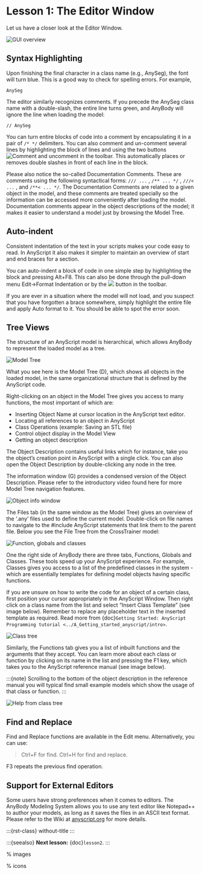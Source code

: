 # Lesson 1: The Editor Window

Let us have a closer look at the Editor Window.

![GUI overview](_static/lesson1/image1.png)

## Syntax Highlighting

Upon finishing the final character in a class name (e.g., AnySeg), the
font will turn blue. This is a good way to check for spelling errors.
For example,

```AnyScriptDoc
AnySeg
```

The editor similarly recognizes comments. If you precede the AnySeg
class name with a double-slash, the entire line turns green, and AnyBody
will ignore the line when loading the model:

```AnyScriptDoc
// AnySeg
```

You can turn entire blocks of code into a comment by encapsulating it in
a pair of `/* */` delimiters. You can also comment and un-comment
several lines by highlighting the block of lines and using the two
buttons <img src="_static/lesson1/image2.png" alt="Comment and uncomment"> in 
the toolbar. This automatically places or removes double slashes in front of 
each line in the block.

Please also notice the so-called Documentation Comments. These are
comments using the following syntactical forms:  `/// ...` ,
`/** ... */` , `///< ...` , and `/**< ... */`.
The Documentation Comments are related to
a given object in the model, and these comments are treated specially so
the information can be accessed more conveniently after loading the
model. Documentation comments appear in the object descriptions of the
model; it makes it easier to understand a model just by browsing the
Model Tree.

## Auto-indent

Consistent indentation of the text in your scripts makes your code easy
to read. In AnyScript it also makes it simpler to maintain an overview
of start and end braces for a section.

You can auto-indent a block of code in one simple step by highlighting
the block and pressing Alt+F8. This can also be done through the
pull-down menu Edit->Format Indentation or by the <img src="_static/lesson1/image3.png">
button in the toolbar.

If you are ever in a situation where the model will not load, and you
suspect that you have forgotten a brace somewhere, simply highlight the
entire file and apply Auto format to it. You should be able to spot the
error soon.

## Tree Views

The structure of an AnyScript model is hierarchical, which allows
AnyBody to represent the loaded model as a tree.

![Model Tree](_static/lesson1/image4.png)

What you see here is the Model Tree (D), which shows all objects in the
loaded model, in the same organizational structure that is defined by
the AnyScript code.

Right-clicking on an object in the Model Tree gives you access to many
functions, the most important of which are:

- Inserting Object Name at cursor location in the AnyScript text
  editor.
- Locating all references to an object in AnyScript
- Class Operations (example: Saving an STL file)
- Control object display in the Model View
- Getting an object description

The Object Description contains useful links which for instance, take
you the object’s creation point in AnyScript with a single click. You
can also open the Object Description by double-clicking any node in the
tree.

The information window (G) provides a condensed version of the Object
Description. Please refer to the introductory video found here for more
Model Tree navigation features.

![Object info window](_static/lesson1/image5.png)

The Files tab (in the same window as the Model Tree) gives an overview
of the ‘.any’ files used to define the current model. Double-click on
file names to navigate to the #include AnyScript statements that link
them to the parent file. Below you see the File Tree from the
CrossTrainer model:

![Function, globals and classes](_static/lesson1/image6.png)

One the right side of AnyBody there are three tabs, Functions, Globals
and Classes. These tools speed up your AnyScript experience. For
example, Classes gives you access to a list of the predefined classes in
the system - which are essentially templates for defining model objects
having specific functions.

If you are unsure on how to write the code for an object of a certain
class, first position your cursor appropriately in the AnyScript Window.
Then right click on a class name from the list and select “Insert Class
Template” (see image below). Remember to replace any placeholder text in
the inserted template as required. Read more from {doc}`Getting Started:
AnyScript Programming tutorial <../A_Getting_started_anyscript/intro>`.

![Class tree](_static/lesson1/image7.png)

Similarly, the Functions tab gives you a list of inbuilt functions and
the arguments that they accept. You can learn more about each class or
function by clicking on its name in the list and pressing the F1 key,
which takes you to the AnyScript reference manual (see image below).

:::{note}
Scrolling to the bottom of the object description in the
reference manual you will typical find small example models which show
the usage of that class or function.
:::

![Help from class tree](_static/lesson1/image8.png)

## Find and Replace

Find and Replace functions are available in the Edit menu.
Alternatively, you can use:

> Ctrl+F for find.
> Ctrl+H for find and replace.

F3 repeats the previous find operation.

## Support for External Editors

Some users have strong preferences when it comes to editors. The AnyBody
Modeling System allows you to use any text editor like Notepad++ to
author your models, as long as it saves the files in an ASCII text
format. Please refer to the Wiki at
[anyscript.org](http://www.anyscript.org) for more details.

:::{rst-class} without-title
:::

:::{seealso}
**Next lesson:** {doc}`lesson2`.
:::

% images

% icons
